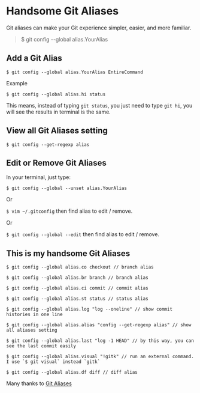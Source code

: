 # Handsome Git Aliases
Git aliases can make your Git experience simpler, easier, and more familiar.

> $ git config --global alias.YourAlias

## Add a Git Alias
`$ git config --global alias.YourAlias EntireCommand`

Example

`$ git config --global alias.hi status`

This means, instead of typing `git status`, you just need to type `git hi`, you will see the results in terminal is the same.

## View all Git Aliases setting
`$ git config --get-regexp alias`

## Edit or Remove Git Aliases
In your terminal, just type:

`$ git config --global --unset alias.YourAlias`

Or

`$ vim ~/.gitconfig` then find alias to edit / remove.

Or

`$ git config --global --edit` then find alias to edit / remove.

## This is my handsome Git Aliases

```
$ git config --global alias.co checkout // branch alias

$ git config --global alias.br branch // branch alias

$ git config --global alias.ci commit // commit alias

$ git config --global alias.st status // status alias

$ git config --global alias.log "log --oneline" // show commit histories in one line

$ git config --global alias.alias "config --get-regexp alias" // show all aliases setting

$ git config --global alias.last "log -1 HEAD" // by this way, you can see the last commit easily

$ git config --global alias.visual "!gitk" // run an external command. I use `$ git visual` instead `gitk`

$ git config --global alias.df diff // diff alias

```

Many thanks to [Git Aliases](https://git-scm.com/book/en/v2/Git-Basics-Git-Aliases)